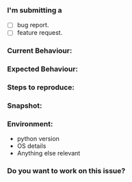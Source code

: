 ### I'm submitting a
- [ ] bug report.
- [ ] feature request.

### Current Behaviour:
<!-- Describe about the bug -->

### Expected Behaviour:
<!-- Describe what will happen if bug is removed -->

### Steps to reproduce:
<!-- If you can then please provide the steps to reproduce the bug -->

### Snapshot:
<!-- If you can then please provide the screenshot of the issue you are facing -->

### Environment:
<!-- Please provide the following environment details -->
* python version
* OS details
* Anything else relevant

### Do you want to work on this issue?
<!-- yes/no -->
